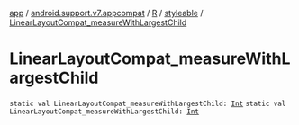 [app](../../../index.md) / [android.support.v7.appcompat](../../index.md) / [R](../index.md) / [styleable](index.md) / [LinearLayoutCompat_measureWithLargestChild](./-linear-layout-compat_measure-with-largest-child.md)

# LinearLayoutCompat_measureWithLargestChild

`static val LinearLayoutCompat_measureWithLargestChild: `[`Int`](https://kotlinlang.org/api/latest/jvm/stdlib/kotlin/-int/index.html)
`static val LinearLayoutCompat_measureWithLargestChild: `[`Int`](https://kotlinlang.org/api/latest/jvm/stdlib/kotlin/-int/index.html)